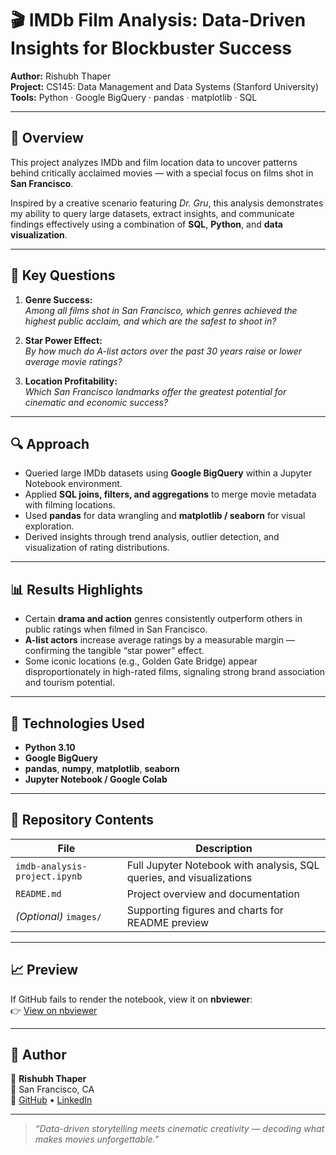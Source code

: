 # 🎬 IMDb Film Analysis: Data-Driven Insights for Blockbuster Success

**Author:** Rishubh Thaper  
**Project:** CS145: Data Management and Data Systems (Stanford University)  
**Tools:** Python · Google BigQuery · pandas · matplotlib · SQL

---

## 🧠 Overview

This project analyzes IMDb and film location data to uncover patterns behind critically acclaimed movies — with a special focus on films shot in **San Francisco**.  

Inspired by a creative scenario featuring *Dr. Gru*, this analysis demonstrates my ability to query large datasets, extract insights, and communicate findings effectively using a combination of **SQL**, **Python**, and **data visualization**.

---

## 🎯 Key Questions

1. **Genre Success:**  
   *Among all films shot in San Francisco, which genres achieved the highest public acclaim, and which are the safest to shoot in?*

2. **Star Power Effect:**  
   *By how much do A-list actors over the past 30 years raise or lower average movie ratings?*

3. **Location Profitability:**  
   *Which San Francisco landmarks offer the greatest potential for cinematic and economic success?*

---

## 🔍 Approach

- Queried large IMDb datasets using **Google BigQuery** within a Jupyter Notebook environment.  
- Applied **SQL joins, filters, and aggregations** to merge movie metadata with filming locations.  
- Used **pandas** for data wrangling and **matplotlib / seaborn** for visual exploration.  
- Derived insights through trend analysis, outlier detection, and visualization of rating distributions.

---

## 📊 Results Highlights

- Certain **drama and action** genres consistently outperform others in public ratings when filmed in San Francisco.  
- **A-list actors** increase average ratings by a measurable margin — confirming the tangible “star power” effect.  
- Some iconic locations (e.g., Golden Gate Bridge) appear disproportionately in high-rated films, signaling strong brand association and tourism potential.

---

## 🧰 Technologies Used

- **Python 3.10**  
- **Google BigQuery**  
- **pandas**, **numpy**, **matplotlib**, **seaborn**  
- **Jupyter Notebook / Google Colab**

---

## 📁 Repository Contents

| File | Description |
|------|--------------|
| `imdb-analysis-project.ipynb` | Full Jupyter Notebook with analysis, SQL queries, and visualizations |
| `README.md` | Project overview and documentation |
| *(Optional)* `images/` | Supporting figures and charts for README preview |

---

## 📈 Preview

If GitHub fails to render the notebook, view it on **nbviewer**:  
👉 [View on nbviewer](https://nbviewer.org/github/rthaper01/imdb-analysis-project/blob/main/imdb-analysis-project.ipynb)

---

## 💬 Author

👤 **Rishubh Thaper**  
📍 San Francisco, CA  
🔗 [GitHub](https://github.com/rthaper01) • [LinkedIn](https://linkedin.com/in/rishubh-thaper)

---

> *“Data-driven storytelling meets cinematic creativity — decoding what makes movies unforgettable.”*
